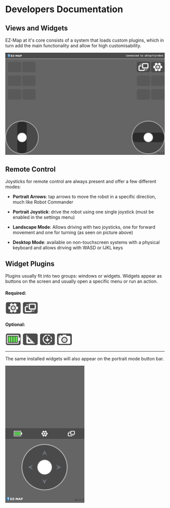 # Developers Documentation

## Views and Widgets

EZ-Map at it's core consists of a system that loads custom plugins, which in turn add the main functionality and allow for high customisability.

<img src="/assets/ezmap/ezmap_core.png" alt="" width="700">

## Remote Control

Joysticks for remote control are always present and offer a few different modes:

- **Portrait Arrows**: tap arrows to move the robot in a specific direction, much like Robot Commander

- **Portrait Joystick**: drive the robot using one single joystick (must be enabled in the settings menu)

- **Landscape Mode**: Allows driving with two joysticks, one for forward movement and one for turning (as seen on picture above)

- **Desktop Mode**: available on non-touchscreen systems with a physical keyboard and allows driving with WASD or IJKL keys

## Widget Plugins

Plugins usually fit into two groups: windows or widgets. Widgets appear as buttons on the screen and usually open a specific menu or run an action. 

#### Required:

<img src="/assets/ezmap/settings.svg" alt="" width="50">
<img src="/assets/ezmap/viewswitch_landscape.svg" alt="" width="50">


#### Optional:

<img src="/assets/ezmap/100.svg" alt="" width="50">
<img src="/assets/ezmap/calibrations.svg" alt="" width="50">
<img src="/assets/ezmap/record_off.svg" alt="" width="50">
<img src="/assets/ezmap/photo.svg" alt="" width="50">

---

The same installed widgets will also appear on the portrait mode button bar.

<img src="/assets/ezmap/portrait.png" alt="" width="250">
